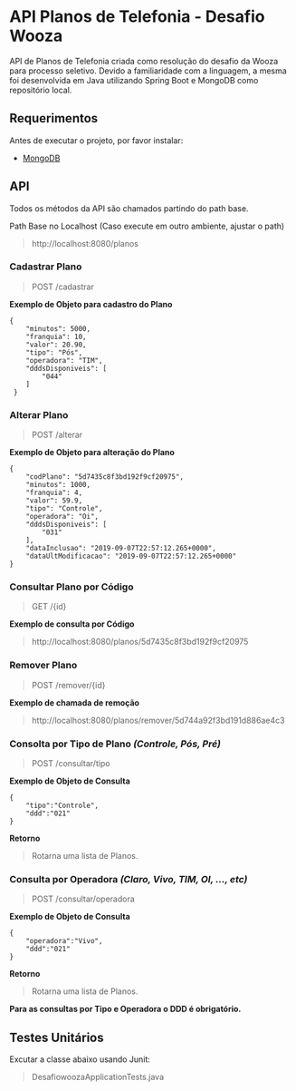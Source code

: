 # API Planos de Telefonia - Desafio Wooza
API de Planos de Telefonia criada como resolução do desafio da Wooza para processo seletivo. Devido a familiaridade com a linguagem, a mesma foi desenvolvida em Java utilizando Spring Boot e MongoDB como repositório local.

## Requerimentos
Antes de executar o projeto, por favor instalar:

- [MongoDB](https://www.mongodb.com/)


## API
Todos os métodos da API são chamados partindo do path base.

Path Base no Localhost (Caso execute em outro ambiente, ajustar o path)
> http://localhost:8080/planos

### Cadastrar Plano
>	POST /cadastrar

**Exemplo de Objeto para cadastro do Plano**
```
{
    "minutos": 5000,
    "franquia": 10,
    "valor": 20.90,
    "tipo": "Pós",
    "operadora": "TIM",
    "dddsDisponiveis": [
        "044"
    ]
 }
```

### Alterar Plano
>	POST /alterar

**Exemplo de Objeto para alteração do Plano**
```
{
    "codPlano": "5d7435c8f3bd192f9cf20975",
    "minutos": 1000,
    "franquia": 4,
    "valor": 59.9,
    "tipo": "Controle",
    "operadora": "Oi",
    "dddsDisponiveis": [
        "031"
    ],
    "dataInclusao": "2019-09-07T22:57:12.265+0000",
    "dataUltModificacao": "2019-09-07T22:57:12.265+0000"
}
```

### Consultar Plano por Código
> GET /{id}

**Exemplo de consulta por Código**
> http://localhost:8080/planos/5d7435c8f3bd192f9cf20975

### Remover Plano
> POST /remover/{id}

**Exemplo de chamada de remoção**
> http://localhost:8080/planos/remover/5d744a92f3bd191d886ae4c3

### Consolta por Tipo de Plano _(Controle, Pós, Pré)_

> POST /consultar/tipo

**Exemplo de Objeto de Consulta**
```
{
	"tipo":"Controle",
	"ddd":"021"
}
```

**Retorno**
> Rotarna uma lista de Planos.

### Consulta por Operadora _(Claro, Vivo, TIM, OI, ..., etc)_
> POST /consultar/operadora

**Exemplo de Objeto de Consulta**

```
{
	"operadora":"Vivo",
	"ddd":"021"
}
```
**Retorno**
> Rotarna uma lista de Planos.



**Para as consultas por Tipo e Operadora o DDD é obrigatório.**


## Testes Unitários

Excutar a classe abaixo usando Junit:
> DesafiowoozaApplicationTests.java
